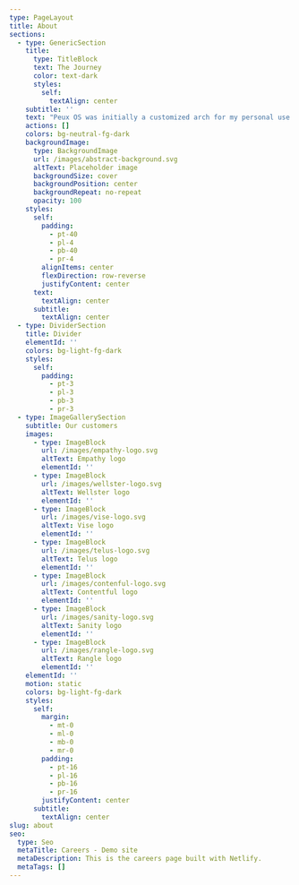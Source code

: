 ```yaml
---
type: PageLayout
title: About
sections:
  - type: GenericSection
    title:
      type: TitleBlock
      text: The Journey
      color: text-dark
      styles:
        self:
          textAlign: center
    subtitle: ''
    text: "Peux OS was initially a customized arch for my personal use. It was never really an idea to convert it into a distro. COVID-19 boredom made it possible. Bitter truth is that you'll find many arch-based distros out there. \n\nThen why Peux OS? Well, its a proof that community-driven ideas and already existing tools can make the experience so much better. Further tweaks can make it more than better.\n\n\nNow, honestly speaking, it's just a hobby.\_The project began in year 2020 with test releases and the first stable ISO was released in Feb 2021. It's been a bit more than 4 years now, out of which this project stayed dormant for 2 years due to my personal issues. \n\nPeux OS received a lot of positive reviews and some not so good ones. I only wanted to share my way of customizing the \"LINUX\" environment with the World, not in a competitive manner but as a guide to beginners and intermediate Linux users. Peux OS is not really a distro, it is more of a highly customized spin-off of Arch Linux, bundled with some very useful tools. \n\nIt made the headlines with its 4 Desktop Environments, XFCE being the most unique of all, that was followed up with 9 Tiling Window Managers. That being said, on its wake after 2 years the plans have changed, Peux OS will only ship XFCE. \n\nI hope to continue this journey and keep sharing my experience with you good people out there."
    actions: []
    colors: bg-neutral-fg-dark
    backgroundImage:
      type: BackgroundImage
      url: /images/abstract-background.svg
      altText: Placeholder image
      backgroundSize: cover
      backgroundPosition: center
      backgroundRepeat: no-repeat
      opacity: 100
    styles:
      self:
        padding:
          - pt-40
          - pl-4
          - pb-40
          - pr-4
        alignItems: center
        flexDirection: row-reverse
        justifyContent: center
      text:
        textAlign: center
      subtitle:
        textAlign: center
  - type: DividerSection
    title: Divider
    elementId: ''
    colors: bg-light-fg-dark
    styles:
      self:
        padding:
          - pt-3
          - pl-3
          - pb-3
          - pr-3
  - type: ImageGallerySection
    subtitle: Our customers
    images:
      - type: ImageBlock
        url: /images/empathy-logo.svg
        altText: Empathy logo
        elementId: ''
      - type: ImageBlock
        url: /images/wellster-logo.svg
        altText: Wellster logo
        elementId: ''
      - type: ImageBlock
        url: /images/vise-logo.svg
        altText: Vise logo
        elementId: ''
      - type: ImageBlock
        url: /images/telus-logo.svg
        altText: Telus logo
        elementId: ''
      - type: ImageBlock
        url: /images/contenful-logo.svg
        altText: Contentful logo
        elementId: ''
      - type: ImageBlock
        url: /images/sanity-logo.svg
        altText: Sanity logo
        elementId: ''
      - type: ImageBlock
        url: /images/rangle-logo.svg
        altText: Rangle logo
        elementId: ''
    elementId: ''
    motion: static
    colors: bg-light-fg-dark
    styles:
      self:
        margin:
          - mt-0
          - ml-0
          - mb-0
          - mr-0
        padding:
          - pt-16
          - pl-16
          - pb-16
          - pr-16
        justifyContent: center
      subtitle:
        textAlign: center
slug: about
seo:
  type: Seo
  metaTitle: Careers - Demo site
  metaDescription: This is the careers page built with Netlify.
  metaTags: []
---
```

